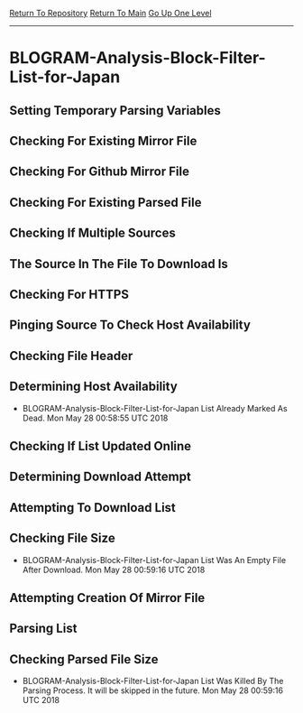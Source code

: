 [Return To Repository](https://github.com/deathbybandaid/piholeparser/)
[Return To Main](https://github.com/deathbybandaid/piholeparser/blob/master/RecentRunLogs/Mainlog.md)
[Go Up One Level](https://github.com/deathbybandaid/piholeparser/blob/master/RecentRunLogs/TopLevelScripts/30-Processing-External-Blacklists.md)
____________________________________
# BLOGRAM-Analysis-Block-Filter-List-for-Japan
## Setting Temporary Parsing Variables
## Checking For Existing Mirror File
## Checking For Github Mirror File
## Checking For Existing Parsed File
## Checking If Multiple Sources
## The Source In The File To Download Is
## Checking For HTTPS
## Pinging Source To Check Host Availability
## Checking File Header
## Determining Host Availability
* BLOGRAM-Analysis-Block-Filter-List-for-Japan List Already Marked As Dead. Mon May 28 00:58:55 UTC 2018
## Checking If List Updated Online
## Determining Download Attempt
## Attempting To Download List
## Checking File Size
* BLOGRAM-Analysis-Block-Filter-List-for-Japan List Was An Empty File After Download. Mon May 28 00:59:16 UTC 2018
## Attempting Creation Of Mirror File
## Parsing List
## Checking Parsed File Size
* BLOGRAM-Analysis-Block-Filter-List-for-Japan List Was Killed By The Parsing Process. It will be skipped in the future. Mon May 28 00:59:16 UTC 2018
